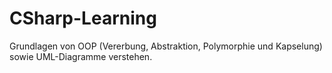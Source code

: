 # CSharp-Learning
Grundlagen von OOP (Vererbung, Abstraktion, Polymorphie und Kapselung) sowie UML-Diagramme verstehen.
